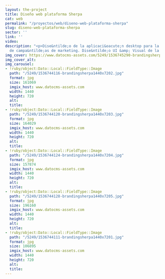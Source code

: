 ```yaml
---
layout: the-project
title: Diseño web plataforma Sherpa
cat: web
permalink: "/proyectos/web/diseno-web-plataforma-sherpa"
slug: diseno-web-plataforma-sherpa
sector: ''
link: ''
video: 
description: "<p>Dise&ntilde;o de la aplicaci&oacute;n desktop para la monitorizaci&oacute;n
  de campa&ntilde;as de marketing. Dise&ntilde;o UI &amp; Visual de la aplicaci&oacute;n.</p>"
img_cover: https://www.datocms-assets.com/5249/1536745290-brandingsherpa350x350.jpg
img_cover_alt: 
img_carousel:
- !ruby/object:Dato::Local::FieldType::Image
  path: "/5249/1536744116-brandingsherpa1440x7202.jpg"
  format: jpg
  size: 161069
  imgix_host: www.datocms-assets.com
  width: 1440
  height: 720
  alt: 
  title: 
- !ruby/object:Dato::Local::FieldType::Image
  path: "/5249/1536744120-brandingsherpa1440x7203.jpg"
  format: jpg
  size: 164029
  imgix_host: www.datocms-assets.com
  width: 1440
  height: 720
  alt: 
  title: 
- !ruby/object:Dato::Local::FieldType::Image
  path: "/5249/1536744124-brandingsherpa1440x7204.jpg"
  format: jpg
  size: 157874
  imgix_host: www.datocms-assets.com
  width: 1440
  height: 720
  alt: 
  title: 
- !ruby/object:Dato::Local::FieldType::Image
  path: "/5249/1536744128-brandingsherpa1440x7205.jpg"
  format: jpg
  size: 196160
  imgix_host: www.datocms-assets.com
  width: 1440
  height: 720
  alt: 
  title: 
- !ruby/object:Dato::Local::FieldType::Image
  path: "/5249/1536744111-brandingsherpa1440x7201.jpg"
  format: jpg
  size: 106895
  imgix_host: www.datocms-assets.com
  width: 1440
  height: 720
  alt: 
  title: 
---
```


